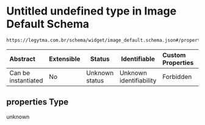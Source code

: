 # Untitled undefined type in Image Default Schema

```txt
https://legytma.com.br/schema/widget/image_default.schema.json#/properties
```




| Abstract            | Extensible | Status         | Identifiable            | Custom Properties | Additional Properties | Access Restrictions | Defined In                                                                                       |
| :------------------ | ---------- | -------------- | ----------------------- | :---------------- | --------------------- | ------------------- | ------------------------------------------------------------------------------------------------ |
| Can be instantiated | No         | Unknown status | Unknown identifiability | Forbidden         | Allowed               | none                | [image_default.schema.json\*](../schema/widget/image_default.schema.json "open original schema") |

## properties Type

unknown
